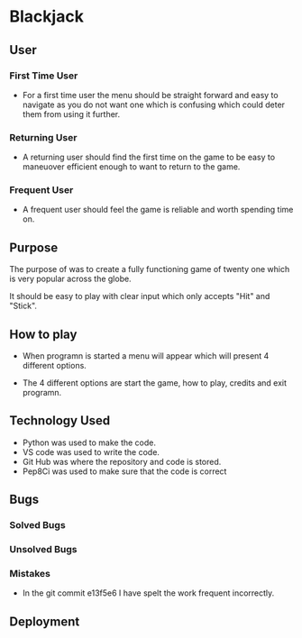 # Blackjack

## User

### First Time User

- For a first time user the menu should be straight forward and easy to navigate as you do not want one which is confusing which could deter them from using it further.

### Returning User

- A returning user should find the first time on the game to be easy to maneuover efficient enough to want to return to the game.

### Frequent User

- A frequent user should feel the game is reliable and worth spending time on.

## Purpose

The purpose of was to create a fully functioning game of twenty one which is very popular across the globe.

It should be easy to play with clear input which only accepts "Hit" and "Stick".

## How to play

- When programn is started a menu will appear which will present 4 different options.

- The 4 different options are start the game, how to play, credits and exit programn.



## Technology Used

- Python was used to make the code.
- VS code was used to write the code.
- Git Hub was where the repository and code is stored.
- Pep8Ci was used to make sure that the code is correct

## Bugs

### Solved Bugs

### Unsolved Bugs

### Mistakes

- In the git commit e13f5e6 I have spelt the work frequent incorrectly.

## Deployment
